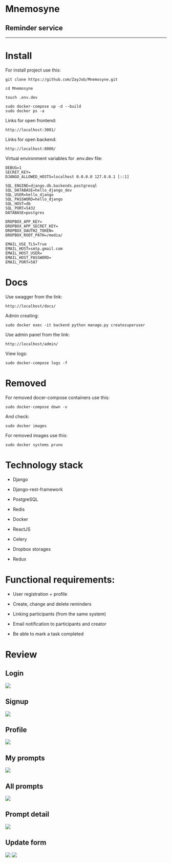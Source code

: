 # Mnemosyne
## Reminder service
---

# Install

For install project use this:
```
git clone https://github.com/ZayJob/Mnemosyne.git

cd Mnemosyne

touch .env.dev

sudo docker-compose up -d --build
sudo docker ps -a
```

Links for open frontend:
```
http://localhost:3001/
```

Links for open backend:
```
http://localhost:8000/
```

Virtual environment variables for .env.dev file:
```
DEBUG=1
SECRET_KEY=
DJANGO_ALLOWED_HOSTS=localhost 0.0.0.0 127.0.0.1 [::1]

SQL_ENGINE=django.db.backends.postgresql
SQL_DATABASE=hello_django_dev
SQL_USER=hello_django
SQL_PASSWORD=hello_django
SQL_HOST=db
SQL_PORT=5432
DATABASE=postgres

DROPBOX_APP_KEY=
DROPBOX_APP_SECRET_KEY=
DROPBOX_OAUTH2_TOKEN=
DROPBOX_ROOT_PATH=/media/

EMAIL_USE_TLS=True
EMAIL_HOST=smtp.gmail.com
EMAIL_HOST_USER=
EMAIL_HOST_PASSWORD=
EMAIL_PORT=587
```

# Docs

Use swagger from the link:
```
http://localhost/docs/
```

Admin creating:
```
sudo docker exec -it backend python manage.py createsuperuser
```

Use admin panel from the link:
```
http://localhost/admin/
```

View logs:
```
sudo docker-compose logs -f
```

# Removed

For removed docer-compose containers use this:
```
sudo docker-compose down -v
```
And check:
```
sudo docker images
```
For removed images use this:
```
sudo docker systems pruno
```

# Technology stack

+ Django

+ Django-rest-framework

+ PostgreSQL

+ Redis

+ Docker

+ ReactJS

+ Celery

+ Dropbox storages

+ Redux


# Functional requirements:

+ User registration + profile

+ Create, change and delete reminders

+ Linking participants (from the same system)

+ Email notification to participants and creator

+ Be able to mark a task completed

# Review

## Login
![](https://github.com/ZayJob/Mnemosyne/raw/master/interface_photo/1.jpg)
## Signup
![](https://github.com/ZayJob/Mnemosyne/raw/master/interface_photo/2.jpg)
## Profile
![](https://github.com/ZayJob/Mnemosyne/raw/master/interface_photo/4.jpg)
## My prompts
![](https://github.com/ZayJob/Mnemosyne/raw/master/interface_photo/3.jpg)
## All prompts
![](https://github.com/ZayJob/Mnemosyne/raw/master/interface_photo/5.jpg)
## Prompt detail
![](https://github.com/ZayJob/Mnemosyne/raw/master/interface_photo/6.jpg)
## Update form
![](https://github.com/ZayJob/Mnemosyne/raw/master/interface_photo/7.jpg)
![](https://github.com/ZayJob/Mnemosyne/raw/master/interface_photo/8.jpg)
